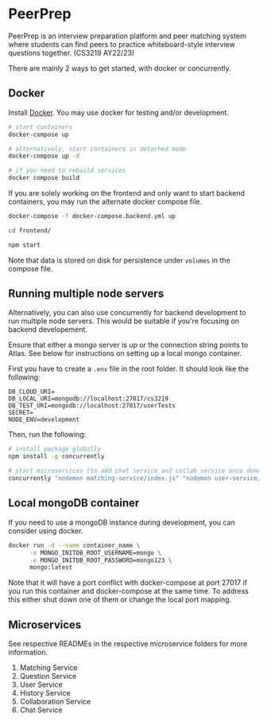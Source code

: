 # PeerPrep
PeerPrep is an interview preparation platform and peer matching system where students can find peers to practice whiteboard-style interview 
questions together. (CS3219 AY22/23)

There are mainly 2 ways to get started, with docker or concurrently.

## Docker
Install [Docker](https://docs.docker.com/get-docker/). You may use docker for testing and/or development. 
```sh
# start containers
docker-compose up

# alternatively, start containers in detached mode
docker-compose up -d

# if you need to rebuild services
docker compose build
```

If you are solely working on the frontend and only want to start backend containers, you may run the alternate docker compose file.

```sh
docker-compose -f docker-compose.backend.yml up

cd frontend/

npm start
```

Note that data is stored on disk for persistence under `volumes` in the compose file.

## Running multiple node servers
Alternatively, you can also use concurrently for backend development to run multiple node servers. This would be suitable if you're focusing on backend developement. 

Ensure that either a mongo server is up or the connection string points to Atlas. See below for instructions on setting up a local mongo container.

First you have to create a `.env` file in the root folder. It should look like the following:

```
DB_CLOUD_URI=
DB_LOCAL_URI=mongodb://localhost:27017/cs3219
DB_TEST_URI=mongodb://localhost:27017/userTests
SECRET=
NODE_ENV=development
```
Then, run the following:
```sh
# install package globally
npm install -g concurrently

# start microservices (to add chat service and collab service once done)
concurrently "nodemon matching-service/index.js" "nodemon user-service/index.js" "nodemon history-service/index.js" "nodemon question-service/index.js"
```

## Local mongoDB container
If you need to use a mongoDB instance during development, you can consider using docker.
```sh
docker run -d --name container_name \
      -e MONGO_INITDB_ROOT_USERNAME=mongo \
      -e MONGO_INITDB_ROOT_PASSWORD=mongo123 \
      mongo:latest
```
Note that it will have a port conflict with docker-compose at port 27017 if you run this container and docker-compose at the same time. To address this either shut down one of them or change the local port mapping.


## Microservices
See respective READMEs in the respective microservice folders for more information.
1. Matching Service
2. Question Service
3. User Service
4. History Service
5. Collaboration Service
6. Chat Service
